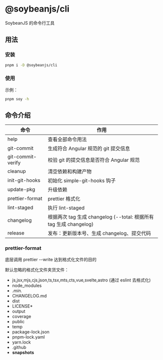 # @soybeanjs/cli

SoybeanJS 的命令行工具

## 用法

### 安装

```bash
pnpm i -D @soybeanjs/cli
```

### 使用

示例：

```bash
pnpm soy -h
```

## 命令介绍

| 命令              | 作用                                                               |
| ----------------- | ------------------------------------------------------------------ |
| help              | 查看全部命令用法                                                   |
| git-commit        | 生成符合 Angular 规范的 git 提交信息                               |
| git-commit-verify | 校验 git 的提交信息是否符合 Angular 规范                           |
| cleanup           | 清空依赖和构建产物                                                 |
| init-git-hooks    | 初始化 simple-git-hooks 钩子                                       |
| update-pkg        | 升级依赖                                                           |
| prettier-format   | prettier 格式化                                                    |
| lint-staged       | 执行 lint-staged                                                   |
| changelog         | 根据两次 tag 生成 changelog (--total: 根据所有 tag 生成 changelog) |
| release           | 发布：更新版本号、生成 changelog、提交代码                         |

### prettier-format

底层调用 prettier --write 达到格式化文件的目的

默认忽略的格式化文件夹货文件：

- js,jsx,mjs,cjs,json,ts,tsx,mts,cts,vue,svelte,astro (通过 eslint 去格式化)
- node_modules
- _.min._
- CHANGELOG.md
- dist
- LICENSE\*
- output
- coverage
- public
- temp
- package-lock.json
- pnpm-lock.yaml
- yarn.lock
- .github
- **snapshots**
